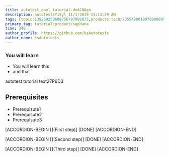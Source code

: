 ```yaml
---
title: autotest_pool_tutorial-de4CN8gn
description: autotest3Yi8yl_11/1/2019 11:13:39 AM
tags: [topic:139269250608756787992873,products:tech/73554900100700000996,tutorial:experience/advanced]
primary_tag: tutorial:product/sapHana
time: 240
author_profile: https://github.com/ksAutotests
author_name: ksAutotests
---
```

### You will learn
- You will learn this
- and that

autotest tutorial text27P6D3

## Prerequisites
- Prerequisute1
- Prerequisute2
- Prerequisute3

[ACCORDION-BEGIN [](First step)]
[DONE]
[ACCORDION-END]

[ACCORDION-BEGIN [](Second step)]
[DONE]
[ACCORDION-END]

[ACCORDION-BEGIN [](Third step)]
[DONE]
[ACCORDION-END]

